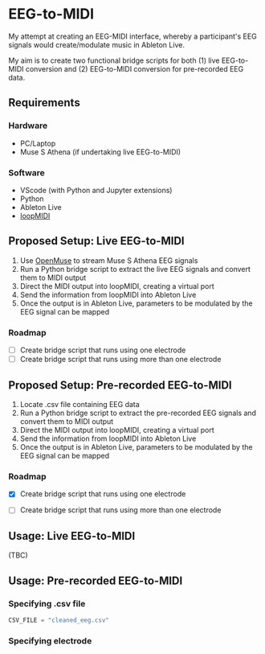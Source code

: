 # EEG-to-MIDI
My attempt at creating an EEG-MIDI interface, whereby a participant's EEG signals would create/modulate music in Ableton Live.

My aim is to create two functional bridge scripts for both (1) live EEG-to-MIDI conversion and (2) EEG-to-MIDI conversion for pre-recorded EEG data.


## Requirements
### Hardware
- PC/Laptop
- Muse S Athena (if undertaking live EEG-to-MIDI)

### Software
- VScode (with Python and Jupyter extensions)
- Python
- Ableton Live
- [loopMIDI](https://www.tobias-erichsen.de/software/loopmidi.html)


## Proposed Setup: Live EEG-to-MIDI
1. Use [OpenMuse](https://github.com/DominiqueMakowski/OpenMuse) to stream Muse S Athena EEG signals
2. Run a Python bridge script to extract the live EEG signals and convert them to MIDI output
3. Direct the MIDI output into loopMIDI, creating a virtual port
4. Send the information from loopMIDI into Ableton Live
5. Once the output is in Ableton Live, parameters to be modulated by the EEG signal can be mapped

### Roadmap
- [ ] Create bridge script that runs using one electrode
- [ ] Create bridge script that runs using more than one electrode

## Proposed Setup: Pre-recorded EEG-to-MIDI
1. Locate .csv file containing EEG data
2. Run a Python bridge script to extract the pre-recorded EEG signals and convert them to MIDI output
3. Direct the MIDI output into loopMIDI, creating a virtual port
4. Send the information from loopMIDI into Ableton Live
5. Once the output is in Ableton Live, parameters to be modulated by the EEG signal can be mapped

### Roadmap
- [x] Create bridge script that runs using one electrode
- [ ] Create bridge script that runs using more than one electrode


## Usage: Live EEG-to-MIDI

(TBC)


## Usage: Pre-recorded EEG-to-MIDI
### Specifying .csv file
```python
CSV_FILE = "cleaned_eeg.csv"
```

### Specifying electrode